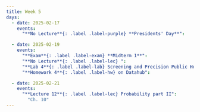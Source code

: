 ```yaml
---
title: Week 5
days:
  - date: 2025-02-17
    events:
      "**No Lecture**{: .label .label-purple} **Presidents' Day**":

  - date: 2025-02-19
    events:
      "**Exam**{: .label .label-exam} **Midterm 1**":
      "**No Lecture**{: .label .label-lec} ":
      "**Lab 4**{: .label .label-lab} Screening and Precision Public Health (Due Feb 25th)":
      "**Homework 4**{: .label .label-hw} on Datahub":

  - date: 2025-02-21
    events:
      "**Lecture 12**{: .label .label-lec} Probability part II":
        "Ch. 10"
---
```

